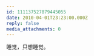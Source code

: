 ```yaml
---
id: 111137527879445055
date: 2010-04-01T23:23:00.000Z
reply: false
media_attachments: 0
---
```


睡觉，只想睡觉。 ​​​​

